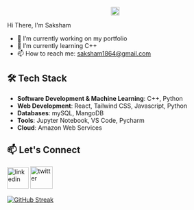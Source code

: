 
<p align="center">
  <img src="https://art.pixilart.com/sr2a1d29a0458aws3.gif" alt="animated" width="20rem" left="5px"/>
</p>
 Hi There, I'm Saksham
 
- 🔭 I’m currently working on my portfolio
- 🌱 I’m currently learning  C++ 
- 📫 How to reach me: saksham1864@gmail.com 

## 🛠️ Tech Stack
- **Software Development & Machine Learning**: C++, Python
- **Web Development**: React, Tailwind CSS, Javascript, Python
- **Databases**: mySQL, MangoDB
- **Tools**: Jupyter Notebook, VS Code, Pycharm
- **Cloud**: Amazon Web Services
  
## 📫 Let's Connect

[<img src='https://img.icons8.com/?size=100&id=44019&format=png&color=000000' alt='linkedin' height='50'>](https://www.linkedin.com/in/sakshamsharma24/)   [<img src='https://img.icons8.com/?size=100&id=bG29Ckcdp6YP&format=png&color=000000' alt='twitter' height='52'>](https://twitter.com/@fawkesverse)

[![GitHub Streak](https://streak-stats.demolab.com?user=saksham1864&theme=dark)](https://git.io/streak-stats)
